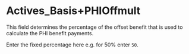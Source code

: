 # Actives\_Basis+PHIOffmult

This field determines the percentage of the offset benefit that is used
to calculate the PHI benefit payments.

Enter the fixed percentage here e.g. for 50% enter `50`.
